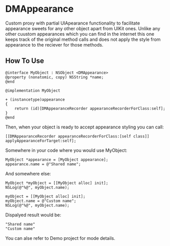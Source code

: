 # DMAppearance
Custom proxy with partial UIApearance functionality to facilitate appearance sweets for any other object apart from UIKit ones.
Unlike any other cuustom appearances which you can find in the internet this one keeps track of the original method calls and does not apply the style from appearance to the reciever for those methods.

## How To Use
``` objc
@interface MyObject : NSObject <DMAppearance>
@property (nonatomic, copy) NSString *name;
@end

@implementation MyObject

+ (instancetype)appearance
{
    return (id)[DMAppearanceRecorder appearanceRecorderForClass:self];
}
@end

```
Then, when your object is ready to accept appearance styling you can call:
``` objc
[[DMAppearanceRecorder appearanceRecorderForClass:[self class]] applyAppearanceForTarget:self];
```

Somewhere in your code where you would use MyObject:
``` objc
MyObject *appearance = [MyObject appearance];
appearance.name = @"Shared name";
```

And somewhere else:
``` objc
MyObject *myObject = [[MyObject alloc] init];
NSLog(@"%@", myObject.name);

myObject = [[MyObject alloc] init];
myObject.name = @"Custom name";
NSLog(@"%@", myObject.name);
```
Dispalyed result would be:
``` objc
"Shared name"
"Custom name"
```

You can alse refer to Demo project for mode details.
